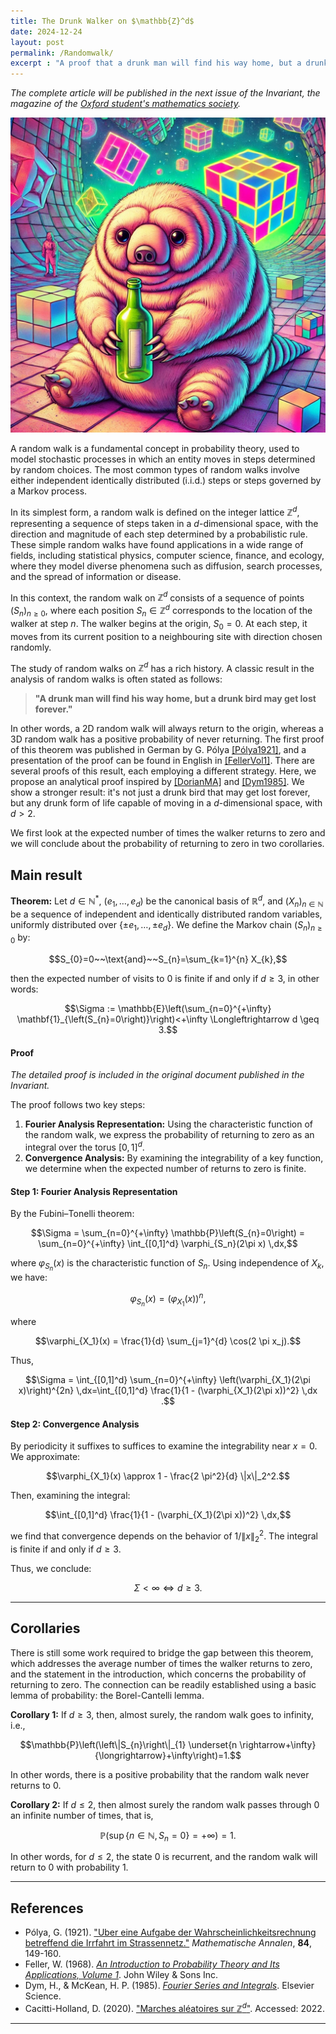 ```yaml
---
title: The Drunk Walker on $\mathbb{Z}^d$
date: 2024-12-24
layout: post
permalink: /Randomwalk/
excerpt : "A proof that a drunk man will find his way home, but a drunk bird may get lost forever"
---
```


*The complete article will be published in the next issue of the Invariant, the magazine of the [Oxford student's mathematics society](https://www.invariants.org.uk).*

<img src="../images/drinktardi.jpeg">


A random walk is a fundamental concept in probability theory, used to model stochastic processes in which an entity moves in steps determined by random choices. The most common types of random walks involve either independent identically distributed (i.i.d.) steps or steps governed by a Markov process.

In its simplest form, a random walk is defined on the integer lattice $\mathbb{Z}^d$, representing a sequence of steps taken in a $d$-dimensional space, with the direction and magnitude of each step determined by a probabilistic rule. These simple random walks have found applications in a wide range of fields, including statistical physics, computer science, finance, and ecology, where they model diverse phenomena such as diffusion, search processes, and the spread of information or disease.

In this context, the random walk on $\mathbb{Z}^d$ consists of a sequence of points $(S_n)_{n \geq 0}$, where each position $S_n \in \mathbb{Z}^d$ corresponds to the location of the walker at step $n$. The walker begins at the origin, $S_0 = 0$. At each step, it moves from its current position to a neighbouring site with direction chosen randomly.

The study of random walks on $\mathbb{Z}^d$ has a rich history. A classic result in the analysis of random walks is often stated as follows:

> **"A drunk man will find his way home, but a drunk bird may get lost forever."**

In other words, a 2D random walk will always return to the origin, whereas a 3D random walk has a positive probability of never returning. The first proof of this theorem was published in German by G. Pólya [[Pólya1921]](#polya1921), and a presentation of the proof can be found in English in [[FellerVol1]](#fellervol1). There are several proofs of this result, each employing a different strategy. Here, we propose an analytical proof inspired by [[DorianMA]](#dorianma) and [[Dym1985]](#dym1985). We show a stronger result: it's not just a drunk bird that may get lost forever, but any drunk form of life capable of moving in a $d$-dimensional space, with $d>2$.

We first look at the expected number of times the walker returns to zero and we will conclude about the probability of returning to zero in two corollaries.


## Main result

**Theorem:**
Let $d \in \mathbb{N}^{\ast}$, $\left(e_{1}, \ldots, e_{d}\right)$ be the canonical basis of $\mathbb{R}^{d}$, and $\left(X_{n}\right)_{n \in \mathbb{N}}$ be a sequence of independent and identically distributed random variables, uniformly distributed over $\left\{\pm e_{1}, \ldots, \pm e_{d}\right\}$. We define the Markov chain $\left(S_n\right)_{n \geq 0}$ by:


$$S_{0}=0~~\text{and}~~S_{n}=\sum_{k=1}^{n} X_{k},$$


then the expected number of visits to $0$ is finite if and only if $d \geq 3$, in other words:


$$\Sigma := \mathbb{E}\left(\sum_{n=0}^{+\infty} \mathbf{1}_{\left(S_{n}=0\right)}\right)<+\infty \Longleftrightarrow d \geq 3.$$

#### **Proof**

*The detailed proof is included in the original document published in the Invariant.*

The proof follows two key steps:

1. **Fourier Analysis Representation:** Using the characteristic function of the random walk, we express the probability of returning to zero as an integral over the torus $[0,1]^d$.
2. **Convergence Analysis:** By examining the integrability of a key function, we determine when the expected number of returns to zero is finite.

#### **Step 1: Fourier Analysis Representation**
By the Fubini–Tonelli theorem:

$$\Sigma = \sum_{n=0}^{+\infty} \mathbb{P}\left(S_{n}=0\right) = \sum_{n=0}^{+\infty} \int_{[0,1]^d} \varphi_{S_n}(2\pi x) \,dx,$$

where $\varphi_{S_n}(x)$ is the characteristic function of $S_n$. Using independence of $X_k$, we have:

$$\varphi_{S_n}(x) = \left(\varphi_{X_1}(x)\right)^n,$$

where

$$\varphi_{X_1}(x) = \frac{1}{d} \sum_{j=1}^{d} \cos(2 \pi x_j).$$

Thus,

$$\Sigma = \int_{[0,1]^d} \sum_{n=0}^{+\infty} \left(\varphi_{X_1}(2\pi x)\right)^{2n} \,dx=\int_{[0,1]^d} \frac{1}{1 - (\varphi_{X_1}(2\pi x))^2} \,dx
.$$  

#### **Step 2: Convergence Analysis**
By periodicity it suffixes to suffices to examine the integrability near $x = 0$. We approximate:

$$\varphi_{X_1}(x) \approx 1 - \frac{2 \pi^2}{d} \|x\|_2^2.$$  

Then, examining the integral:

$$\int_{[0,1]^d} \frac{1}{1 - (\varphi_{X_1}(2\pi x))^2} \,dx,$$

we find that convergence depends on the behavior of $1/\|x\|_2^2$. The integral is finite if and only if $d \geq 3$.

Thus, we conclude:

$$\Sigma < \infty \iff d \geq 3.$$  

---


## Corollaries
There is still some work required to bridge the gap between this theorem, which addresses the average number of times the walker returns to zero, and the statement in the introduction, which concerns the probability of returning to zero. The connection can be readily established using a basic lemma of probability: the Borel-Cantelli lemma.

**Corollary 1:**
If $d \geq 3$, then, almost surely, the random walk goes to infinity, i.e.,

$$\mathbb{P}\left(\left\|S_{n}\right\|_{1} \underset{n \rightarrow+\infty}{\longrightarrow}+\infty\right)=1.$$  

In other words, there is a positive probability that the random walk never returns to 0.

**Corollary 2:**
If $d \leq 2$, then almost surely the random walk passes through 0 an infinite number of times, that is,

$$\mathbb{P}\left(\sup \left\{n \in \mathbb{N}, S_{n}=0\right\}=+\infty\right)=1.$$  

In other words, for $d \leq 2$, the state 0 is recurrent, and the random walk will return to 0 with probability 1.

---

## References

- <a name="polya1921"></a>Pólya, G. (1921). ["Uber eine Aufgabe der Wahrscheinlichkeitsrechnung betreffend die Irrfahrt im Strassennetz."](http://eudml.org/doc/158886) *Mathematische Annalen*, **84**, 149-160.
- <a name="fellervol1"></a>Feller, W. (1968). [*An Introduction to Probability Theory and Its Applications, Volume 1*](https://www.bibsonomy.org/bibtex/2d8064d3a0c650a46aeb8c889eea08584/peter.ralph). John Wiley & Sons Inc.
- <a name="dym1985"></a>Dym, H., & McKean, H. P. (1985). [*Fourier Series and Integrals*](https://books.google.co.uk/books?id=atkQAQAAIAAJ). Elsevier Science.
- <a name="dorianma"></a>Cacitti-Holland, D. (2020). ["Marches aléatoires sur $\mathbb{Z}^d$"](https://perso.eleves.ens-rennes.fr/~dcaci409/marche.pdf). Accessed: 2022.

---

<script>
MathJax.typeset();
</script>
